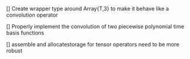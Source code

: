 [] Create wrapper type around Array{T,3} to make it behave like a convolution operator

[] Properly implement the convolution of two piecewise polynomial time basis functions

[] assemble and allocatestorage for tensor operators need to be more robust

